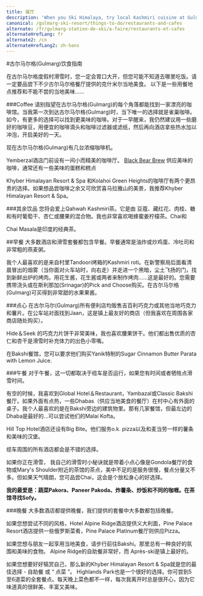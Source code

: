 ```yaml
---
title: 餐厅
description: 'When you Ski Himalaya, try local Kashmiri cuisine at Gulmarg Restaurants.  Here are suggestions on Where to eat in Gulmarg & local specialities not to be missed.'
canonical: /gulmarg-ski-resort/things-to-do/restaurants-and-cafes
alternate: /fr/gulmarg-station-de-ski/a-faire/restaurants-et-cafes
alternateHrefLang: fr
alternate2: /cn
alternateHrefLang2: zh-hans
---
```


#古尔马尔格(Gulmarg)饮食指南

在古尔马尔格度假村滑雪时，您一定会胃口大开，但您可能不知道去哪里吃饭。请一定要品尝下不少古尔马尔格餐厅提供的克什米尔当地美食。 以下是一些用餐地点推荐和不能不尝的当地美味......

###Coffee
请别指望在古尔马尔格(Gulmarg)的每个角落都能找到一家漂亮的咖啡馆。当我第一次到达古尔马尔格(Gulmarg)时，当下唯一的选择就是雀巢咖啡。如今，有更多的选择可以找到更美味的咖啡。对于一早醒来，我仍然建议用一些磨好的咖啡豆，用便宜的咖啡滴头和咖啡过滤器或滤纸，然后再向酒店拿些热水加以冲泡，开启美好的一天。

现在古尔马尔格(Gulmarg)有几台浓缩咖啡机。

Yemberzal酒店门前设有一间小而精美的咖啡厅。 <a href="https://www.facebook.com/blackbearbrew7" target="_blank">Black Bear Brew</a> 供应美味的咖啡，通常还有一些美味的蛋糕和糕点

Khyber Himalayan Resort & Spa 和Kolahoi Green Heights的咖啡厅有两个更昂贵的选择。如果想品尝咖啡之余又可欣赏喜马拉雅山的美景，我推荐Khyber Himalayan Resort & Spa。

###其余饮品
您将会爱上Qahwah Kashmiri茶。它是由 豆蔻、藏红花、肉桂、糖和有时葡萄干、杏仁或腰果的混合物。我也非常喜欢喝蜂蜜姜柠檬茶。Chai和

Chai Masala是印度的经典茶。

##早餐
大多数酒店和滑雪套餐都包含早餐。早餐通常是油炸或炒鸡蛋、冷吐司和非常粗的燕麦粥。

我个人最喜欢的是来自村里Tandoori烤箱的Kashmiri roti。在新警察局后面看清晨冒出的烟雾（当你面对火车站时，向右走）并走进一个黑暗，尘土飞扬的门，找到新鲜出炉的烤肉。用花生酱，花生酱或两者来制作烤肉......这是最好的。您需要携带浇头或在斯利那加(Srinagar)的Pick and Choose购买。在古尔马尔格(Gulmarg)可买得到非常甜的水果果酱。

###点心
在古尔马尔(Gulmarg)所有便利店均贩售吉百利巧克力或其他当地巧克力和薯片。在公车站对面找到Jaan，这是镇上最友好的商店（但我喜欢在周围各家商店随处购买）。

Hide＆Seek 的巧克力片饼干非常美味，我也喜欢腰果饼干。他们都出售优质的杏仁和杏干是滑雪时补充体力的出色小零嘴。

在Bakshi餐馆，您可以要求他们购买Yanik特制的Sugar Cinnamon Butter Parata with Lemon Juice.

###午餐
对于午餐，这一切都取决于缆车是否运行，如果您有时间或者牺牲点滑雪时间。

有空的时候，我喜欢到Global Hotel＆Restaurant，Yambazal或Classic Bakshi餐厅。如果外面有点热，一些Dhabas（供应当地美食的餐厅）在村中心有外面的桌子。我个人最喜欢的是在Bakshi旁边的建筑物里。那有几家餐馆，但最左边的Dhaba是最好的...可以尝试他们的Malai Kofta。

Hill Top Hotel酒店还设有Big Bite。他们服务o.k. pizza以及和麦当劳一样的薯条和美味的汉堡。

缆车周围的所有酒店都会是不错的选择。

如果你正在滑雪， 我自己的滑雪时小秘诀就是带着小点心像是Gondola餐厅的食物或Mary's Shoulder附近的茶馆的茶点，美中不足的是服务很慢，餐点分量又不多。但如果天气晴朗，您可品尝Chai，这会是个放松身心的好选择。

**我的最爱是：蔬菜Pakora、Paneer Pakoda、炸薯条、炒饭和不同的咖喱。在茶馆寻找Sofy。**

###晚餐
大多数酒店都提供晚餐，我们提供的套餐中大多数都包括晚餐。

如果您想尝试不同的风格，Hotel Alpine Ridge酒店提供义大利面，Pine Palace Resort酒店提供一些俄罗斯菜肴，Pine Palace Platinum餐厅则供应Pizza。

如果您想与朋友一起享用当地美食，请步行前往Bakshi。那里总有一种良好的氛围和美味的食物。 Alpine Ridge的自助餐非常好，而 Après-ski是镇上最好的。

如果您想要好好犒赏自己，那么新的Khyber Himalayan Resort & Spa就是您的最佳选择 - 自助餐 或 “ 点菜 ”。 Highlands Park也是一个很好的选择。你可尝到5至6道菜的全套餐点。每天晚上菜色都不一样，每次我离开时总是很开心，因为它味道真的很鲜美、丰富又美味。
